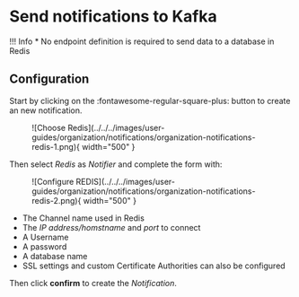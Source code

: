 # Send notifications to Kafka

!!! Info
    * No endpoint definition is required to send data to a database in Redis


## Configuration

Start by clicking on the :fontawesome-regular-square-plus: button to create an new notification.

<figure markdown>
  ![Choose Redis](../../../images/user-guides/organization/notifications/organization-notifications-redis-1.png){ width="500" }
</figure>

Then select *Redis* as *Notifier* and complete the form with: 

<figure markdown>
  ![Configure REDIS](../../../images/user-guides/organization/notifications/organization-notifications-redis-2.png){ width="500" }
</figure>


  * The Channel name used in Redis
  * The *IP address/homstname* and *port* to connect
  * A Username
  * A password
  * A database name
  * SSL settings and custom Certificate Authorities can also be configured

Then click **confirm** to create the *Notification*.
